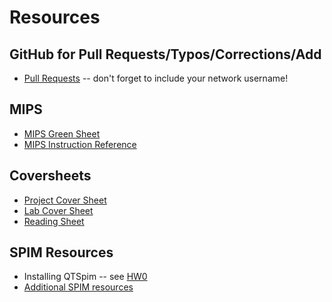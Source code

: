 # Resources

## GitHub for Pull Requests/Typos/Corrections/Add

* [Pull Requests](rsc/pull_requests.md) -- don't forget to include your network username!

## MIPS

* [MIPS Green Sheet](https://inst.eecs.berkeley.edu/~cs61c/resources/MIPS_Green_Sheet.pdf)
* [MIPS Instruction Reference](http://www.mrc.uidaho.edu/mrc/people/jff/digital/MIPSir.html)

## Coversheets

* [Project Cover Sheet](rsc/proj_coversheet.pdf)
* [Lab Cover Sheet](rsc/lab_coversheet.pdf)
* [Reading Sheet](rsc/reading_sheet.pdf)

## SPIM Resources

* Installing QTSpim -- see [HW0](hw/hw0.md)
* [Additional SPIM resources](rsc/spim.md)
 

